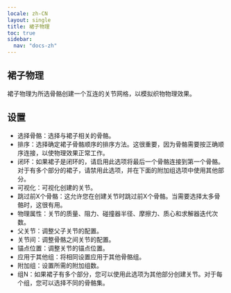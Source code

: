 ```yaml
---
locale: zh-CN
layout: single
title: 裙子物理
toc: true
sidebar:
  nav: "docs-zh"
---
```

## 裙子物理

裙子物理为所选骨骼创建一个互连的关节网格，以模拟织物物理效果。

## 设置

* 选择骨骼：选择与裙子相关的骨骼。
* 排序：选择确定裙子骨骼顺序的排序方法。这很重要，因为骨骼需要按正确顺序连接，以使物理效果正常工作。
* 闭环：如果裙子是闭环的，请启用此选项将最后一个骨骼连接到第一个骨骼。对于有多个部分的裙子，请禁用此选项，并在下面的附加组选项中使用其他部分。
* 可视化：可视化创建的关节。
* 跳过前X个骨骼：这允许您在创建关节时跳过前X个骨骼。当需要选择太多骨骼时，这很有用。
* 物理属性：关节的质量、阻力、碰撞器半径、摩擦力、质心和求解器迭代次数。
* 父关节：调整父子关节的配置。
* 关节间：调整骨骼之间关节的配置。
* 锚点位置：调整关节的锚点位置。
* 应用于其他组：将相同设置应用于其他骨骼组。
* 附加组：设置所需的附加组数。
* 组N：如果裙子有多个部分，您可以使用此选项为其他部分创建关节。对于每个组，您可以选择不同的骨骼集。